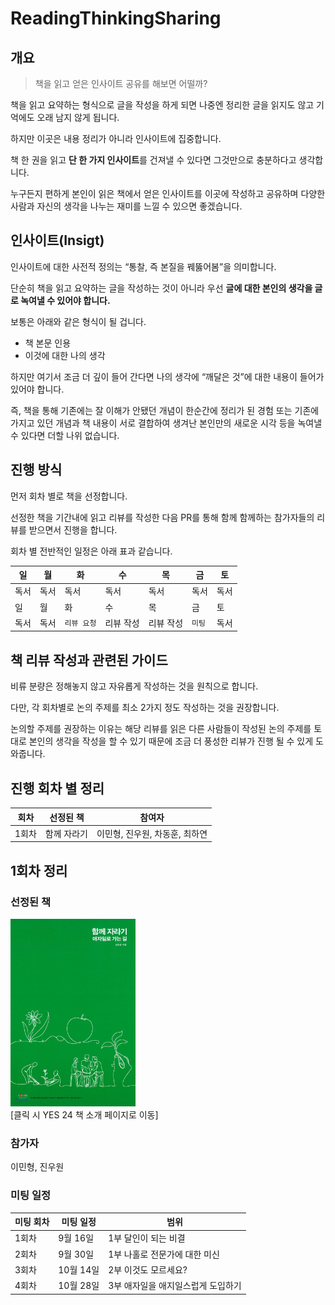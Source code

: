 # ReadingThinkingSharing

## 개요

> 책을 읽고 얻은 인사이트 공유를 해보면 어떨까?

책을 읽고 요약하는 형식으로 글을 작성을 하게 되면 나중엔 정리한 글을 읽지도 않고 기억에도 오래 남지 않게 됩니다. 

하지만 이곳은 내용 정리가 아니라 인사이트에 집중합니다. 

책 한 권을 읽고 **단 한 가지 인사이트**를 건져낼 수 있다면 그것만으로 충분하다고 생각합니다. 

누구든지 편하게 본인이 읽은 책에서 얻은 인사이트를 이곳에 작성하고 공유하며 다양한 사람과 자신의 생각을 나누는 재미를 느낄 수 있으면 좋겠습니다.

## 인사이트(Insigt)

인사이트에 대한 사전적 정의는 “통찰, 즉 본질을 꿰뚫어봄”을 의미합니다.

단순히 책을 읽고 요약하는 글을 작성하는 것이 아니라 우선 **글에 대한 본인의 생각을 글로 녹여낼 수 있어야 합니다.**

보통은 아래와 같은 형식이 될 겁니다.

- 책 본문 인용
- 이것에 대한 나의 생각

하지만 여기서 조금 더 깊이 들어 간다면 나의 생각에 “깨달은 것”에 대한 내용이 들어가 있어야 합니다. 

즉, 책을 통해 기존에는 잘 이해가 안됐던 개념이 한순간에 정리가 된 경험 또는 기존에 가지고 있던 개념과 책 내용이 서로 결합하여 생겨난 본인만의 새로운 시각 등을 녹여낼 수 있다면 더할 나위 없습니다.

## 진행 방식

먼저 회차 별로 책을 선정합니다.

선정한 책을 기간내에 읽고 리뷰를 작성한 다음 PR를 통해 함께 함께하는 참가자들의 리뷰를 받으면서 진행을 합니다.

회차 별 전반적인 일정은 아래 표과 같습니다.

| 일 | 월 | 화 | 수 | 목 | 금 | 토 |
| --- | --- | --- | --- | --- | --- | --- |
| 독서  | 독서 | 독서  | 독서  | 독서 | 독서 | 독서 | 
| 일 | 월 | 화 | 수 | 목 | 금 | 토 |
| 독서  | 독서  |  `리뷰 요청` | 리뷰 작성  | 리뷰 작성 | `미팅` | 독서 | 

## 책 리뷰 작성과 관련된 가이드

비류 분량은 정해놓지 않고 자유롭게 작성하는 것을 원칙으로 합니다.

다만, 각 회차별로 논의 주제를 최소 2가지 정도 작성하는 것을 권장합니다.

논의할 주제를 권장하는 이유는 해당 리뷰를 읽은 다른 사람들이 작성된 논의 주제를 토대로 본인의 생각을 작성을 할 수 있기 때문에 조금 더 풍성한 리뷰가 진행 될 수 있게 도와줍니다.

## 진행 회차 별 정리
| 회차 | 선정된 책 | 참여자 |
| --- | ------- | --- |
| 1회차 | 함께 자라기 | 이민형, 진우원, 차동훈, 최하연 | 

## 1회차 정리
### 선정된 책
<a href="http://www.yes24.com/Product/Goods/67350256" rel="함께 자라기"><img src="resources/Growing_Up_Together.jpeg" width="200" height="300"></a>\
[클릭 시 YES 24 책 소개 페이지로 이동]

### 참가자
이민형, 진우원

### 미팅 일정

| 미팅 회차 | 미팅 일정 | 범위 |
| ------- | ------- | --- |
| 1회차 | 9월 16일 | 1부 달인이 되는 비결 |
| 2회차 | 9월 30일 | 1부 나홀로 전문가에 대한 미신 |
| 3회차 | 10월 14일 | 2부 이것도 모르세요? |
| 4회차 | 10월 28일 | 3부 애자일을 애지일스럽게 도입하기 |